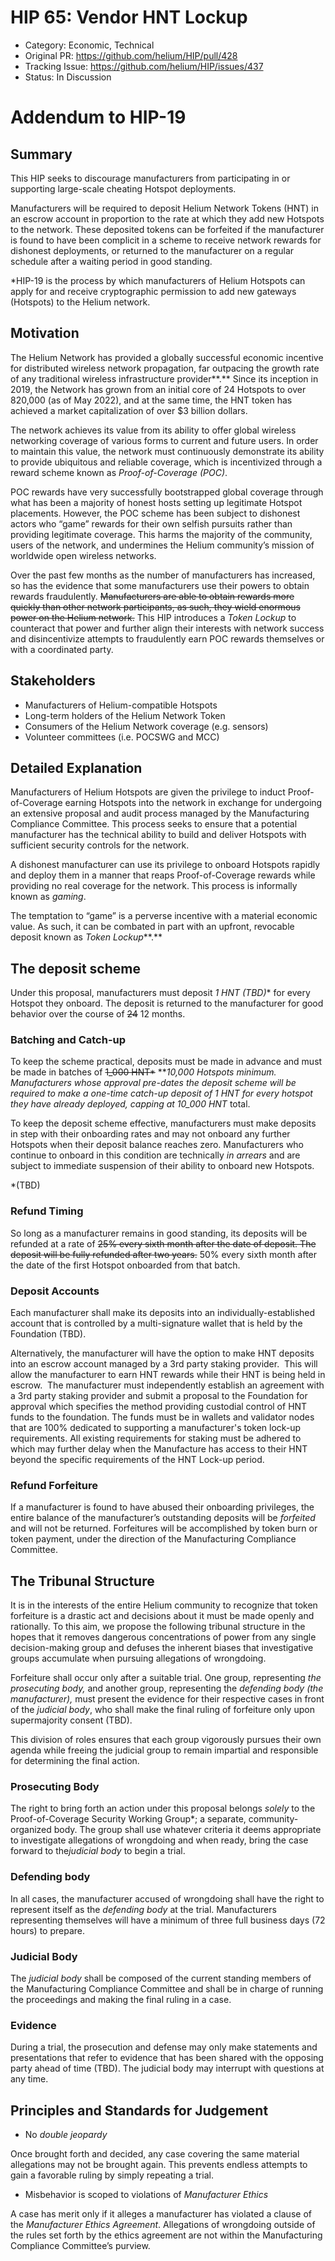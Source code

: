 # HIP 65: Vendor HNT Lockup

- Category: Economic, Technical
- Original PR: <https://github.com/helium/HIP/pull/428>
- Tracking Issue: <https://github.com/helium/HIP/issues/437>
- Status: In Discussion

# Addendum to HIP-19

## Summary

This HIP seeks to discourage manufacturers from participating in or supporting large-scale cheating Hotspot deployments.

Manufacturers will be required to deposit Helium Network Tokens (HNT) in an escrow account in proportion to the rate at which they add new Hotspots to the network. These deposited tokens can be forfeited if the manufacturer is found to have been complicit in a scheme to receive network rewards for dishonest deployments, or returned to the manufacturer on a regular schedule after a waiting period in good standing.

*HIP-19 is the process by which manufacturers of Helium Hotspots can apply for and receive cryptographic permission to add new gateways (Hotspots) to the Helium network.

## Motivation

The Helium Network has provided a globally successful economic incentive for distributed wireless network propagation, far outpacing the growth rate of any traditional wireless infrastructure provider**.** Since its inception in 2019, the Network has grown from an initial core of 24 Hotspots to over 820,000 (as of May 2022), and at the same time, the HNT token has achieved a market capitalization of over $3 billion dollars.

The network achieves its value from its ability to offer global wireless networking coverage of various forms to current and future users. In order to maintain this value, the network must continuously demonstrate its ability to provide ubiquitous and reliable coverage, which is incentivized through a reward scheme known as *Proof-of-Coverage (POC)*.

POC rewards have very successfully bootstrapped global coverage through what has been a majority of honest hosts setting up legitimate Hotspot placements. However, the POC scheme has been subject to dishonest actors who “game” rewards for their own selfish pursuits rather than providing legitimate coverage. This harms the majority of the community, users of the network, and undermines the Helium community’s mission of worldwide open wireless networks.

Over the past few months as the number of manufacturers has increased, so has the evidence that some manufacturers use their powers to obtain rewards fraudulently. ~~Manufacturers are able to obtain rewards more quickly than other network participants, as such, they wield enormous power on the Helium network.~~ This HIP introduces a *Token Lockup* to counteract that power and further align their interests with network success and disincentivize attempts to fraudulently earn POC rewards themselves or with a coordinated party.

## Stakeholders

- Manufacturers of Helium-compatible Hotspots
- Long-term holders of the Helium Network Token
- Consumers of the Helium Network coverage (e.g. sensors)
- Volunteer committees (i.e. POCSWG and MCC)

## Detailed Explanation

Manufacturers of Helium Hotspots are given the privilege to induct Proof-of-Coverage earning Hotspots into the network in exchange for undergoing an extensive proposal and audit process managed by the Manufacturing Compliance Committee. This process seeks to ensure that a potential manufacturer has the technical ability to build and deliver Hotspots with sufficient security controls for the network.

A dishonest manufacturer can use its privilege to onboard Hotspots rapidly and deploy them in a manner that reaps Proof-of-Coverage rewards while providing no real coverage for the network. This process is informally known as *gaming*.

The temptation to “game” is a perverse incentive with a material economic value. As such, it can be combated in part with an upfront, revocable deposit known as *Token Lockup***.**

## The deposit scheme

Under this proposal, manufacturers must deposit **1 HNT* (TBD)** for every Hotspot they onboard. The deposit is returned to the manufacturer for good behavior over the course of ~~24~~ 12 months.

### Batching and Catch-up

To keep the scheme practical, deposits must be made in advance and must be made in batches of ~~1_000 HNT*~~ ****10,000 Hotspots minimum. Manufacturers whose approval pre-dates the deposit scheme will be required to make a one-time catch-up deposit of 1 HNT* for every hotspot they have already deployed, capping at 10_000 HNT* total.

To keep the deposit scheme effective, manufacturers must make deposits in step with their onboarding rates and may not onboard any further Hotspots when their deposit balance reaches zero.  Manufacturers who continue to onboard in this condition are technically *in arrears* and are subject to immediate suspension of their ability to onboard new Hotspots.

 *(TBD)

### Refund Timing

So long as a manufacturer remains in good standing, its deposits will be refunded at a rate of ~~25% every sixth month after the date of deposit. The deposit will be fully refunded after two years.~~ 50% every sixth month after the date of the first Hotspot onboarded from that batch.

### Deposit Accounts

Each manufacturer shall make its deposits into an individually-established account that is controlled by a multi-signature wallet that is held by the Foundation (TBD).

Alternatively, the manufacturer will have the option to make HNT deposits into an escrow account managed by a 3rd party staking provider.  This will allow the manufacturer to earn HNT rewards while their HNT is being held in escrow.  The manufacturer must independently establish an agreement with a 3rd party staking provider and submit a proposal to the Foundation for approval which specifies the method providing custodial control of HNT funds to the foundation. The funds must be in wallets and validator nodes that are 100% dedicated to supporting a manufacturer's token lock-up requirements. All existing requirements for staking must be adhered to which may further delay when the Manufacture has access to their HNT beyond the specific requirements of the HNT Lock-up period.

### Refund Forfeiture

If a manufacturer is found to have abused their onboarding privileges, the entire balance of the manufacturer’s outstanding deposits will be *forfeited* and will not be returned. Forfeitures will be accomplished by token burn or token payment, under the direction of the Manufacturing Compliance Committee.

## The Tribunal Structure

It is in the interests of the entire Helium community to recognize that token forfeiture is a drastic act and decisions about it must be made openly and rationally. To this aim, we propose the following tribunal structure in the hopes that it removes dangerous concentrations of power from any single decision-making group and defuses the inherent biases that investigative groups accumulate when pursuing allegations of wrongdoing.

Forfeiture shall occur only after a suitable trial. One group, representing *the prosecuting body,* and another group, representing the *defending body (the manufacturer),* must present the evidence for their respective cases in front of the *judicial body*, who shall make the final ruling of forfeiture only upon supermajority consent (TBD).

This division of roles ensures that each group vigorously pursues their own agenda while freeing the judicial group to remain impartial and responsible for determining the final action.

### Prosecuting Body

The right to bring forth an action under this proposal belongs *solely* to the Proof-of-Coverage Security Working Group*; a separate, community-organized body. The group shall use whatever criteria it deems appropriate to investigate allegations of wrongdoing and when ready, bring the case forward to the*judicial body* to begin a trial.

### Defending body

In all cases, the manufacturer accused of wrongdoing shall have the right to represent itself as the *defending body* at the trial. Manufacturers representing themselves will have a minimum of three full business days (72 hours) to prepare.

### Judicial Body

The *judicial body* shall be composed of the current standing members of the Manufacturing Compliance Committee and shall be in charge of running the proceedings and making the final ruling in a case.

### Evidence

During a trial, the prosecution and defense may only make statements and presentations that refer to evidence that has been shared with the opposing party ahead of time (TBD).  The judicial body may interrupt with questions at any time.

## Principles and Standards for Judgement

- No *double jeopardy*

Once brought forth and decided, any case covering the same material allegations may not be brought again. This prevents endless attempts to gain a favorable ruling by simply repeating a trial.

- Misbehavior is scoped to violations of *Manufacturer Ethics*

A case has merit only if it alleges a manufacturer has violated a clause of the *Manufacturer Ethics Agreement*. Allegations of wrongdoing outside of the rules set forth by the ethics agreement are not within the Manufacturing Compliance Committee’s purview.
